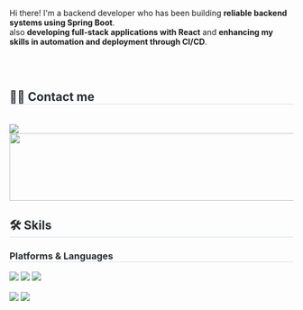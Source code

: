 Hi there! I'm a backend developer who has been building **reliable backend systems using Spring Boot**.  
also **developing full-stack applications with React** and **enhancing my skills in automation and deployment through CI/CD**.

<br>
<br>
<h2 style="border-bottom: 1px solid #d8dee4; color: #282d33;">🧑‍💻 Contact me</h2> <br> 
    <img src="https://img.shields.io/badge/kimdonghwan913@gmail.com-EA4335?style=flat&logo=Gmail&logoColor=white"/>
<a href="https://www.gitanimals.org/en_US?utm_medium=image&utm_source=Develop-KIM&utm_content=line">
  <img
    src="https://render.gitanimals.org/lines/Develop-KIM?pet-id=661330979651350254"
    width="600"
    height="120"
  />
</a>
<br/>
<h2 style="border-bottom: 1px solid #d8dee4; color: #282d33;">🛠️ Skils</h2>  
<h3 style="border-bottom: 1px solid #d8dee4; color: #282d33;"> Platforms & Languages </h2> 
<span>
    <img src="https://img.shields.io/badge/Spring-6DB33F?style=flat&logo=Spring&logoColor=white">
    <img src="https://img.shields.io/badge/React-61DAFB?style=flat&logo=React&logoColor=white">
    <img src="https://img.shields.io/badge/Vue.js-4FC08D?style=flat&logo=Vue.js&logoColor=white">
</br></br>
    <img src="https://img.shields.io/badge/Java-007396?style=flat&logo=openjdk&logoColor=white">
    <img src="https://img.shields.io/badge/Javascript-F7DF1E?style=flat&logo=Javascript&logoColor=white">
</span>
